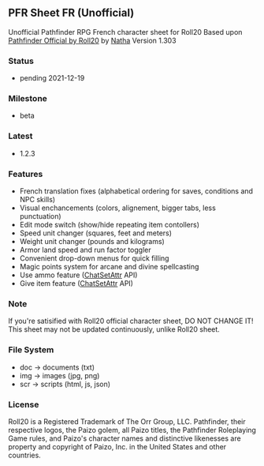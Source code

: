   ## PFR Sheet FR (Unofficial)

  Unofficial Pathfinder RPG French character sheet for Roll20
  Based upon [Pathfinder Official by Roll20](https://github.com/Roll20/roll20-character-sheets/tree/master/Pathfinder%20by%20Roll20) by [Natha](https://app.roll20.net/users/75857/natha)
  Version 1.303

  ### Status

  * pending 2021-12-19

  ### Milestone

  * beta

  ### Latest

  * 1.2.3

  ### Features

  * French translation fixes (alphabetical ordering for saves, conditions and NPC skills)
  * Visual enchancements (colors, alignement, bigger tabs, less punctuation)
  * Edit mode switch (show/hide repeating item contollers)
  * Speed unit changer (squares, feet and meters)
  * Weight unit changer (pounds and kilograms)
  * Armor land speed and run factor toggler
  * Convenient drop-down menus for quick filling
  * Magic points system for arcane and divine spellcasting
  * Use ammo feature ([ChatSetAttr](https://github.com/Roll20/roll20-api-scripts/blob/master/ChatSetAttr/README.md) API)
  * Give item feature ([ChatSetAttr](https://github.com/Roll20/roll20-api-scripts/blob/master/ChatSetAttr/README.md) API)

  ### Note

  If you're satisified with Roll20 official character sheet, DO NOT CHANGE IT!
  This sheet may not be updated continuously, unlike Roll20 sheet.

  ### File System

  * doc -> documents (txt)
  * img -> images (jpg, png)
  * scr -> scripts (html, js, json)

  ### License

  Roll20 is a Registered Trademark of The Orr Group, LLC.
  Pathfinder, their respective logos, the Paizo golem, all Paizo titles, the Pathfinder Roleplaying Game rules, and Paizo's character names and distinctive likenesses are property and copyright of Paizo, Inc. in the United States and other countries.
